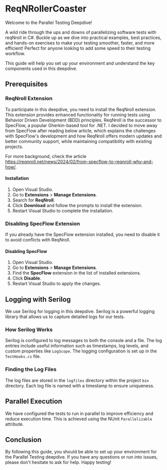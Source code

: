 # ReqNRollerCoaster
Welcome to the Parallel Testing Deepdive!

A wild ride through the ups and downs of parallelizing software tests with reqNroll in C#. Buckle up as we dive into practical examples, best practices, and hands-on exercises to make your testing smoother, faster, and more efficient! Perfect for anyone looking to add some speed to their testing workflow.

This guide will help you set up your environment and understand the key components used in this deepdive.

## Prerequisites

### ReqNroll Extension

To participate in this deepdive, you need to install the ReqNroll extension. This extension provides enhanced functionality for running tests using Behavior Driven Development (BDD) principles. ReqNroll is the successor to SpecFlow, a popular Gherkin-based tool for .NET. I decided to move away from SpecFlow after reading below article, which explains the challenges with SpecFlow's development and how ReqNroll offers modern updates and better community support, while maintaining compatibility with existing projects.

For more background, check the article https://reqnroll.net/news/2024/02/from-specflow-to-reqnroll-why-and-how/.

#### Installation

1. Open Visual Studio.
2. Go to **Extensions** > **Manage Extensions**.
3. Search for **ReqNroll**.
4. Click **Download** and follow the prompts to install the extension.
5. Restart Visual Studio to complete the installation.

### Disabling SpecFlow Extension

If you already have the SpecFlow extension installed, you need to disable it to avoid conflicts with ReqNroll.

#### Disabling SpecFlow

1. Open Visual Studio.
2. Go to **Extensions** > **Manage Extensions**.
3. Find the **SpecFlow** extension in the list of installed extensions.
4. Click **Disable**.
5. Restart Visual Studio to apply the changes.

## Logging with Serilog

We use Serilog for logging in this deepdive. Serilog is a powerful logging library that allows us to capture detailed logs for our tests.

### How Serilog Works

Serilog is configured to log messages to both the console and a file. The log entries include useful information such as timestamps, log levels, and custom properties like `LogScope`. The logging configuration is set up in the `TestHooks.cs` file.

### Finding the Log Files

The log files are stored in the `logfiles` directory within the project `bin` directory. Each log file is named with a timestamp to ensure uniqueness.

## Parallel Execution

We have configured the tests to run in parallel to improve efficiency and reduce execution time. This is achieved using the NUnit `Parallelizable` attribute.

## Conclusion

By following this guide, you should be able to set up your environment for the Parallel Testing deepdive. If you have any questions or run into issues, please don't hesitate to ask for help. Happy testing!
